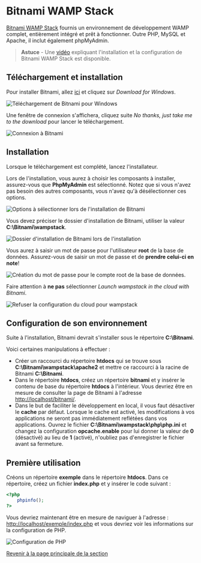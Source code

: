 # Bitnami WAMP Stack

[Bitnami WAMP Stack](https://bitnami.com/stack/wamp) fournis un environnement de développement WAMP complet, entièrement intégré et prêt à fonctionner. Outre PHP, MySQL et Apache, il inclut également phpMyAdmin.

>**Astuce** - Une [vidéo](https://youtu.be/iy-pGJfJrYs) expliquant l'installation et la configuration de Bitnami WAMP Stack est disponible.

## Téléchargement et installation

Pour installer Bitnami, allez [ici](https://bitnami.com/stack/wamp/installer) et cliquez sur _Download for Windows_.

![Téléchargement de Bitnami pour Windows](../images/download-for-windows-bitnami.PNG)

Une fenêtre de connexion s'affichera, cliquez suite _No thanks, just take me to the download_ pour lancer le téléchargement.

![Connexion à Bitnami](../images/connexion-bitnami.PNG)

## Installation

Lorsque le téléchargement est complété, lancez l'installateur.

Lors de l'installation, vous aurez à choisir les composants à installer, assurez-vous que __PhpMyAdmin__ est sélectionné. Notez que si vous n'avez pas besoin des autres composants, vous n'avez qu'à désélectionner ces options.

![Options à sélectionner lors de l'installation de Bitnami](../images/options-installation-bitnami.PNG)

Vous devez préciser le dossier d'installation de Bitnami, utiliser la valeur __C:\Bitnami\wampstack__.

![Dossier d'installation de Bitnami lors de l'installation](../images/dossier-installation-bitnami.PNG)

Vous aurez à saisir un mot de passe pour l'utilisateur __root__ de la base de données. Assurez-vous de saisir un mot de passe et de __prendre celui-ci en note__!

![Création du mot de passe pour le compte root de la base de données.](../images/creation-pw-root.PNG)

Faire attention à __ne pas__ sélectionner _Launch wampstack in the cloud with Bitnami_.

![Refuser la configuration du cloud pour wampstack](../images/cloud-wampstack.PNG)

## Configuration de son environnement

Suite à l'installation, Bitnami devrait s'installer sous le répertoire __C:\Bitnami__.

Voici certaines manipulations à effectuer :

- Créer un raccourci du répertoire __htdocs__ qui se trouve sous __C:\Bitnami\wampstack\apache2__ et mettre ce raccourci à la racine de Bitnami __C:\Bitnami__.
- Dans le répertoire __htdocs__, créez un répertoire __bitnami__ et y insérer le contenu de base du répertoire __htdocs__ à l'intérieur. Vous devriez être en mesure de consulter la page de Bitnami à l'adresse <http://localhost/bitnami/>.
- Dans le but de faciliter le développement en local, il vous faut désactiver le __cache__ par défaut. Lorsque le cache est activé, les modifications à vos applications ne seront pas immédiatement reflétées dans vos applications. Ouvrez le fichier __C:\Bitnami\wampstack\php\php.ini__ et changez la configuration __opcache.enable__ pour lui donner la valeur de __0__ (désactivé) au lieu de __1__ (activé), n'oubliez pas d'enregistrer le fichier avant sa fermeture.

## Première utilisation

Créons un répertoire __exemple__ dans le répertoire __htdocs__. Dans ce répertoire, créez un fichier __index.php__ et y insérer le code suivant :

``` php
<?php
    phpinfo();
?>
```

Vous devriez maintenant être en mesure de naviguer à l'adresse : <http://localhost/exemple/index.php> et vous devriez voir  les informations sur la configuration de PHP.

![Configuration de PHP](../images/configuration-php.PNG)

[Revenir à la page principale de la section](README.md)
